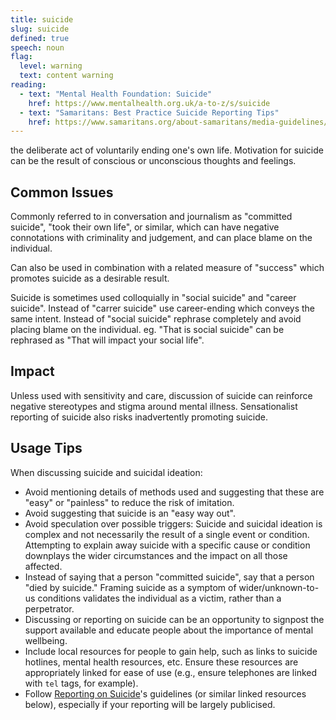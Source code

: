 ```yaml
---
title: suicide
slug: suicide
defined: true
speech: noun
flag:
  level: warning
  text: content warning
reading:
  - text: "Mental Health Foundation: Suicide"
    href: https://www.mentalhealth.org.uk/a-to-z/s/suicide
  - text: "Samaritans: Best Practice Suicide Reporting Tips"
    href: https://www.samaritans.org/about-samaritans/media-guidelines/best-practice-suicide-reporting-tips/
---
```

the deliberate act of voluntarily ending one's own life. Motivation for suicide can be the result of conscious or unconscious thoughts and feelings.

## Common Issues

Commonly referred to in conversation and journalism as "committed suicide", "took their own life", or similar, which can have negative connotations with criminality and judgement, and can place blame on the individual.

Can also be used in combination with a related measure of "success" which promotes suicide as a desirable result.

Suicide is sometimes used colloquially in "social suicide" and "career suicide". Instead of "carrer suicide" use career-ending which conveys the same intent. Instead of "social suicide" rephrase completely and avoid placing blame on the individual. eg. "That is social suicide" can be rephrased as "That will impact your social life".

## Impact

Unless used with sensitivity and care, discussion of suicide can reinforce negative stereotypes and stigma around mental illness. Sensationalist reporting of suicide also risks inadvertently promoting suicide.

## Usage Tips

When discussing suicide and suicidal ideation:

- Avoid mentioning details of methods used and suggesting that these are "easy" or "painless" to reduce the risk of imitation.
- Avoid suggesting that suicide is an "easy way out".
- Avoid speculation over possible triggers: Suicide and suicidal ideation is complex and not necessarily the result of a single event or condition. Attempting to explain away suicide with a specific cause or condition downplays the wider circumstances and the impact on all those affected.
- Instead of saying that a person "committed suicide", say that a person "died by suicide." Framing suicide as a symptom of wider/unknown-to-us conditions validates the individual as a victim, rather than a perpetrator.
- Discussing or reporting on suicide can be an opportunity to signpost the support available and educate people about the importance of mental wellbeing.
- Include local resources for people to gain help, such as links to suicide hotlines, mental health resources, etc. Ensure these resources are appropriately linked for ease of use (e.g., ensure telephones are linked with `tel` tags, for example).
- Follow [Reporting on Suicide](https://reportingonsuicide.org/)'s guidelines (or similar linked resources below), especially if your reporting will be largely publicised.
